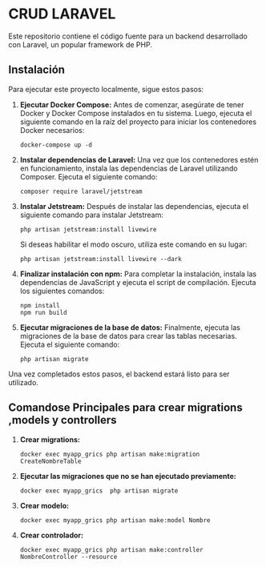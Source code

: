 # CRUD LARAVEL

Este repositorio contiene el código fuente para un backend desarrollado con Laravel, un popular framework de PHP.

## Instalación

Para ejecutar este proyecto localmente, sigue estos pasos:

1. **Ejecutar Docker Compose:**
   Antes de comenzar, asegúrate de tener Docker y Docker Compose instalados en tu sistema. Luego, ejecuta el siguiente comando en la raíz del proyecto para iniciar los contenedores Docker necesarios:
   ```
   docker-compose up -d
   ```

2. **Instalar dependencias de Laravel:**
   Una vez que los contenedores estén en funcionamiento, instala las dependencias de Laravel utilizando Composer. Ejecuta el siguiente comando:
   ```
   composer require laravel/jetstream
   ```

3. **Instalar Jetstream:**
   Después de instalar las dependencias, ejecuta el siguiente comando para instalar Jetstream:
   ```
   php artisan jetstream:install livewire
   ```

   Si deseas habilitar el modo oscuro, utiliza este comando en su lugar:
   ```
   php artisan jetstream:install livewire --dark
   ```

4. **Finalizar instalación con npm:**
   Para completar la instalación, instala las dependencias de JavaScript y ejecuta el script de compilación. Ejecuta los siguientes comandos:
   ```
   npm install
   npm run build
   ```

5. **Ejecutar migraciones de la base de datos:**
   Finalmente, ejecuta las migraciones de la base de datos para crear las tablas necesarias. Ejecuta el siguiente comando:
   ```
   php artisan migrate
   ```

Una vez completados estos pasos, el backend estará listo para ser utilizado.

## Comandose Principales para crear migrations ,models y controllers


1. **Crear migrations:**


   ```
   docker exec myapp_grics php artisan make:migration CreateNombreTable

   ```
2. **Ejecutar las migraciones que no se han ejecutado previamente:**


   ```
   docker exec myapp_grics  php artisan migrate

   ```
3. **Crear modelo:**


   ```
   docker exec myapp_grics php artisan make:model Nombre

   ```
4. **Crear controlador:**

   ```
   docker exec myapp_grics php artisan make:controller NombreController --resource

   ```



